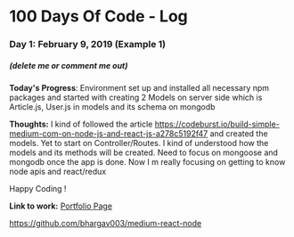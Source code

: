 # 100 Days Of Code - Log

### Day 1: February 9, 2019 (Example 1)

##### (delete me or comment me out)

**Today's Progress**: Environment set up and installed all necessary npm packages and started with creating 2 Models on server side 
which is Article.js, User.js in models and its schema on mongodb


**Thoughts:** I kind of followed the article https://codeburst.io/build-simple-medium-com-on-node-js-and-react-js-a278c5192f47 
 and created the models. Yet to start on Controller/Routes. I kind of understood how the models and its methods will be created. 
 Need to focus on mongoose and mongodb once the app is done. Now I m really focusing on getting to know node apis and react/redux
 
 Happy Coding !
 

**Link to work:** [Portfolio Page](http://www.example.me)

https://github.com/bhargav003/medium-react-node
